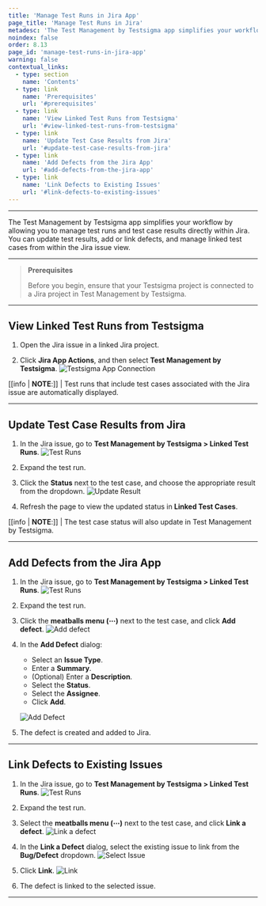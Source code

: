 ```yaml
---
title: 'Manage Test Runs in Jira App'
page_title: 'Manage Test Runs in Jira'
metadesc: 'The Test Management by Testsigma app simplifies your workflow by allowing you to manage test runs & test case results directly within Jira.'
noindex: false
order: 8.13
page_id: 'manage-test-runs-in-jira-app'
warning: false
contextual_links:
  - type: section
    name: 'Contents'
  - type: link
    name: 'Prerequisites'
    url: '#prerequisites'
  - type: link
    name: 'View Linked Test Runs from Testsigma'
    url: '#view-linked-test-runs-from-testsigma'
  - type: link
    name: 'Update Test Case Results from Jira'
    url: '#update-test-case-results-from-jira'
  - type: link
    name: 'Add Defects from the Jira App'
    url: '#add-defects-from-the-jira-app'
  - type: link
    name: 'Link Defects to Existing Issues'
    url: '#link-defects-to-existing-issues'
---
```


---

The Test Management by Testsigma app simplifies your workflow by allowing you to manage test runs and test case results directly within Jira. You can update test results, add or link defects, and manage linked test cases from within the Jira issue view.

---

> **Prerequisites**
> 
> Before you begin, ensure that your Testsigma project is connected to a Jira project in Test Management by Testsigma.

---

## **View Linked Test Runs from Testsigma**

1. Open the Jira issue in a linked Jira project.

2. Click **Jira App Actions**, and then select **Test Management by Testsigma**.
   ![Testsigma App Connection](https://s3.amazonaws.com/static-docs.testsigma.com/new_images/projects/Atto_Testsigma/Connect_Testsigma_to_Issue.png)

[[info | **NOTE**:]]
| Test runs that include test cases associated with the Jira issue are automatically displayed.

---

## **Update Test Case Results from Jira**

1. In the Jira issue, go to **Test Management by Testsigma > Linked Test Runs**.
   ![Test Runs](https://s3.amazonaws.com/static-docs.testsigma.com/new_images/projects/Atto_Testsigma/Linked_Test_Runs_In_Jira.png)

2. Expand the test run.

3. Click the **Status** next to the test case, and choose the appropriate result from the dropdown.
   ![Update Result](https://s3.amazonaws.com/static-docs.testsigma.com/new_images/projects/Atto_Testsigma/Status_Dropdown_in_Jira.png)

4. Refresh the page to view the updated status in **Linked Test Cases**.

[[info | **NOTE**:]]
| The test case status will also update in Test Management by Testsigma.

---

## **Add Defects from the Jira App**

1. In the Jira issue, go to **Test Management by Testsigma > Linked Test Runs**.
   ![Test Runs](https://s3.amazonaws.com/static-docs.testsigma.com/new_images/projects/Atto_Testsigma/Linked_Test_Runs_In_Jira.png)

2. Expand the test run.

3. Click the **meatballs menu (⋯)** next to the test case, and click **Add defect**.
   ![Add defect](https://s3.amazonaws.com/static-docs.testsigma.com/new_images/projects/Atto_Testsigma/Add_Defect_from_Jira_TMS.png)

4. In the **Add Defect** dialog:
   - Select an **Issue Type**.
   - Enter a **Summary**.
   - (Optional) Enter a **Description**.
   - Select the **Status**.
   - Select the **Assignee**.
   - Click **Add**.
  
   ![Add Defect](https://s3.amazonaws.com/static-docs.testsigma.com/new_images/projects/Atto_Testsigma/Add_defect_Button_Jira.png)

5. The defect is created and added to Jira.

---

## **Link Defects to Existing Issues**

1. In the Jira issue, go to **Test Management by Testsigma > Linked Test Runs**.
   ![Test Runs](https://s3.amazonaws.com/static-docs.testsigma.com/new_images/projects/Atto_Testsigma/Linked_Test_Runs_In_Jira.png)

2. Expand the test run.

3. Select the **meatballs menu (⋯)** next to the test case, and click **Link a defect**.
   ![Link a defect](https://s3.amazonaws.com/static-docs.testsigma.com/new_images/projects/Atto_Testsigma/Link_Defect_from_Jira.png)

4. In the **Link a Defect** dialog, select the existing issue to link from the **Bug/Defect** dropdown.
   ![Select Issue](https://s3.amazonaws.com/static-docs.testsigma.com/new_images/projects/Atto_Testsigma/Link_defect_dialog.png)

5. Click **Link**.
   ![Link](https://s3.amazonaws.com/static-docs.testsigma.com/new_images/projects/Atto_Testsigma/Link_defect_Button.png)

6. The defect is linked to the selected issue.

---